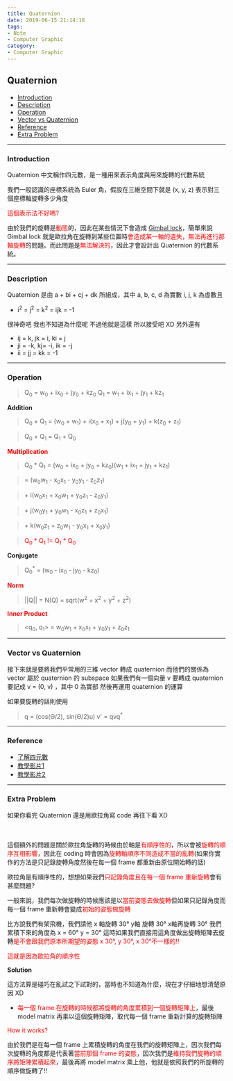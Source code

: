 ```yaml
---
title: Quaternion
date: 2019-06-15 21:14:18
tags:
- Note
- Computer Graphic
category:
- Computer Graphic
---
```


## Quaternion

* [Introduction](#Introduction)
* [Description](#Description)
* [Operation](#Operation)
* [Vector vs Quaternion](#Vector-vs-Quaternion)
* [Reference](#Reference)
* [Extra Problem](#Extra-Problem)


<!--more-->

---

### Introduction

Quaternion 中文稱作四元數，是一種用來表示角度與用來旋轉的代數系統

我們一般認識的座標系統為 Euler 角，假設在三維空間下就是 (x, y, z) 表示對三個座標軸旋轉多少角度

<font color='red'>這個表示法不好嗎?</font>

由於我們的旋轉是<font color='red'>動態</font>的，因此在某些情況下會造成 [Gimbal lock](https://zh.wikipedia.org/wiki/%E7%92%B0%E6%9E%B6%E9%8E%96%E5%AE%9A)，簡單來說 Gimbal lock 就是歐拉角在旋轉到某些位置時<font color='red'>會造成某一軸的遺失，無法再進行那軸旋轉</font>的問題。而此問題是<font color='red'>無法解決的</font>，因此才會設計出 Quaternion 的代數系統。

---

### Description

Quaternion 是由 a + bi + cj + dk 所組成，其中 a, b, c, d 為實數 i, j, k 為虛數且

* i<sup>2</sup> = j<sup>2</sup> = k<sup>2</sup> = ijk = -1

很神奇吧 我也不知道為什麼呢 不過他就是這樣 所以接受吧 XD
另外還有

* ij = k, jk = i, ki = j
* ji = -k, kj= -i, ik = -j
* ii = jj = kk = -1

---

### Operation

> Q<sub>0</sub> = w<sub>0</sub> + ix<sub>0</sub> + jy<sub>0</sub> + kz<sub>0</sub>
> Q<sub>1</sub> = w<sub>1</sub> + ix<sub>1</sub> + jy<sub>1</sub> + kz<sub>1</sub>

**Addition**

> Q<sub>0</sub> + Q<sub>1</sub> = (w<sub>0</sub> + w<sub>1</sub>) + i(x<sub>0</sub> + x<sub>1</sub>) + j(y<sub>0</sub> + y<sub>1</sub>) + k(z<sub>0</sub> + z<sub>1</sub>) 

> Q<sub>0</sub> + Q<sub>1</sub> = Q<sub>1</sub> + Q<sub>0</sub>

**<font color='red'>Multiplication</font>**

> Q<sub>0</sub> * Q<sub>1</sub> = (w<sub>0</sub> + ix<sub>0</sub> + jy<sub>0</sub> + kz<sub>0</sub>)(w<sub>1</sub> + ix<sub>1</sub> + jy<sub>1</sub> + kz<sub>1</sub>)

> = (w<sub>0</sub>w<sub>1</sub> - x<sub>0</sub>x<sub>1</sub> - y<sub>0</sub>y<sub>1</sub> - z<sub>0</sub>z<sub>1</sub>)

> \+ i(w<sub>0</sub>x<sub>1</sub> + x<sub>0</sub>w<sub>1</sub> + y<sub>0</sub>z<sub>1</sub> - z<sub>0</sub>y<sub>1</sub>)

> \+ j(w<sub>0</sub>y<sub>1</sub> + y<sub>0</sub>w<sub>1</sub> - x<sub>0</sub>z<sub>1</sub> + z<sub>0</sub>x<sub>1</sub>)

> \+ k(w<sub>0</sub>z<sub>1</sub> + z<sub>0</sub>w<sub>1</sub> - y<sub>0</sub>x<sub>1</sub> + x<sub>0</sub>y<sub>1</sub>)

> <font color='red'>Q<sub>0</sub> * Q<sub>1</sub> != Q<sub>1</sub> * Q<sub>0</sub></font>

**Conjugate**

> Q<sub>0</sub><sup>*</sup> = (w<sub>0</sub> - ix<sub>0</sub> - jy<sub>0</sub> - kz<sub>0</sub>)

**<font color='red'>Norm</font>**

> ||Q|| = N(Q) = sqrt(w<sup>2</sup> + x<sup>2</sup> + y<sup>2</sup> + z<sup>2</sup>)

**<font color='red'>Inner Product</font>**

> \<q<sub>0</sub>, q<sub>1</sub>> = w<sub>0</sub>w<sub>1</sub> + x<sub>0</sub>x<sub>1</sub> + y<sub>0</sub>y<sub>1</sub> + z<sub>0</sub>z<sub>1</sub>

---

### Vector vs Quaternion

接下來就是要將我們平常用的三維 vector 轉成 quaternion
而他們的關係為 vector 屬於 quaternion 的 subspace
如果我們有一個向量 v 要轉成 quaternion 要記成 v = (0, v) ，其中 0 為實部
然後再運用 quaternion 的運算

如果要旋轉的話則使用

> q = (cos(&Theta;/2), sin(&Theta;/2)u)
> v' = qvq<sup>*</sup>

---

### Reference

* [了解四元數](https://www.zhihu.com/question/47736315)
* [教學影片1](https://www.youtube.com/watch?v=3BR8tK-LuB0)
* [教學影片2](https://www.youtube.com/watch?v=zjMuIxRvygQ)

---

### Extra Problem

如果你看完 Quaternion 還是用歐拉角寫 code 再往下看 XD

<br/>
<br/>
這個額外的問題是關於歐拉角旋轉的時候由於軸是<font color='red'>有順序性的</font>，所以會被<font color='red'>旋轉的順序互相影響</font>，因此在 coding 時會因為<font color='red'>旋轉軸順序不同造成不當的亂轉</font>(如果你實作的方法是只記錄旋轉角度然後在每一個 frame 都重新由原位開始轉的話)

歐拉角是有順序性的，想想如果我們<font color='red'>只記錄角度且在每一個 frame 重新旋轉</font>會有甚麼問題?

一般來說，我們每次做旋轉的時候應該是以<font color='red'>當前姿態去做旋轉</font>但如果只記錄角度而每一個 frame 重新轉會變成<font color='red'>初始的姿態做旋轉</font>

比方說我們有架飛機，我們請他 x 軸旋轉 30&deg; y軸 旋轉 30&deg; x軸再旋轉 30&deg; 
我們累積下來的角度為 x = 60&deg; y = 30&deg; 
這時如果我們直接用這角度做出旋轉矩陣去旋轉<font color='red'>是不會跟我們原本所期望的姿態 x 30&deg;, y 30&deg;, x 30&deg;不一樣的!!</font>

<font color='red'>這就是因為歐拉角的順序性</font>


**Solution**

這方法算是碰巧在亂試之下試對的，當時也不知道為什麼，現在才仔細地想清楚原因 XD

* <font color='red'>每一個 frame 在旋轉的時候都將旋轉的角度累積到一個旋轉矩陣上</font>，最後 model matrix 再乘以這個旋轉矩陣，取代每一個 frame 重新計算的旋轉矩陣

<font color='red'>How it works?</font>

由於我們是在每一個 frame 上累積旋轉的角度在我們的旋轉矩陣上，因次我們每次旋轉的角度都是代表著<font color='red'>當前那個 frame 的姿態</font>，因次我們是<font color='red'>維持我們旋轉的順序將矩陣累積起來</font>，最後再將 model matrix 乘上他，他就是依照我們的所旋轉的順序做旋轉了!!